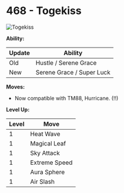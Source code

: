 # 468 - Togekiss
![][468]

**Ability:**

Update | Ability
---    | ---
Old    | Hustle / Serene Grace
New    | Serene Grace / Super Luck

**Moves:**

 - Now compatible with TM88, Hurricane. (!!)

**Level Up:**

Level | Move
---   | ---
  1   | Heat Wave
  1   | Magical Leaf
  1   | Sky Attack
  1   | Extreme Speed
  1   | Aura Sphere
  1   | Air Slash



[468]: https://raw.githubusercontent.com/PokeAPI/sprites/master/sprites/pokemon/468.png "Togekiss"
